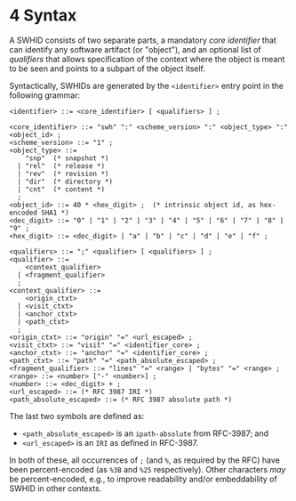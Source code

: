 # 4 Syntax

A SWHID consists of two separate parts, a mandatory *core identifier* that can
identify any software artifact (or "object"), and an optional list of
*qualifiers* that allows specification of the context where the object is meant to be
seen and points to a subpart of the object itself.

Syntactically, SWHIDs are generated by the `<identifier>` entry point in
the following grammar:

``` {.bnf}
<identifier> ::= <core_identifier> [ <qualifiers> ] ;

<core_identifier> ::= "swh" ":" <scheme_version> ":" <object_type> ":" <object_id> ;
<scheme_version> ::= "1" ;
<object_type> ::=
    "snp"  (* snapshot *)
  | "rel"  (* release *)
  | "rev"  (* revision *)
  | "dir"  (* directory *)
  | "cnt"  (* content *)
  ;
<object_id> ::= 40 * <hex_digit> ;  (* intrinsic object id, as hex-encoded SHA1 *)
<dec_digit> ::= "0" | "1" | "2" | "3" | "4" | "5" | "6" | "7" | "8" | "9" ;
<hex_digit> ::= <dec_digit> | "a" | "b" | "c" | "d" | "e" | "f" ;

<qualifiers> ::= ";" <qualifier> [ <qualifiers> ] ;
<qualifier> ::=
    <context_qualifier>
  | <fragment_qualifier>
  ;
<context_qualifier> ::=
    <origin_ctxt>
  | <visit_ctxt>
  | <anchor_ctxt>
  | <path_ctxt>
  ;
<origin_ctxt> ::= "origin" "=" <url_escaped> ;
<visit_ctxt> ::= "visit" "=" <identifier_core> ;
<anchor_ctxt> ::= "anchor" "=" <identifier_core> ;
<path_ctxt> ::= "path" "=" <path_absolute_escaped> ;
<fragment_qualifier> ::= "lines" "=" <range> | "bytes" "=" <range> ;
<range> ::= <number> ["-" <number>] ;
<number> ::= <dec_digit> + ;
<url_escaped> ::= (* RFC 3987 IRI *)
<path_absolute_escaped> ::= (* RFC 3987 absolute path *)
```

The last two symbols are defined as:

- `<path_absolute_escaped>` is an `ipath-absolute` from RFC-3987; and
- `<url_escaped>` is an `IRI` as defined in RFC-3987.

In both of these, all occurrences of `;` (and `%`, as required by the RFC)
have been percent-encoded (as `%3B` and `%25` respectively). Other
characters *may* be percent-encoded, e.g., to improve readability and/or
embeddability of SWHID in other contexts.
